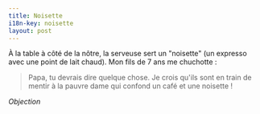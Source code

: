 ```yaml
---
title: Noisette
i18n-key: noisette
layout: post
---
```


À la table à côté de la nôtre, la serveuse sert un "noisette" (un expresso avec une point de lait chaud). Mon fils de 7 ans me chuchotte :

> Papa, tu devrais dire quelque chose. Je crois qu'ils sont en train de mentir à la pauvre dame qui confond un café et une noisette !

*Objection*
